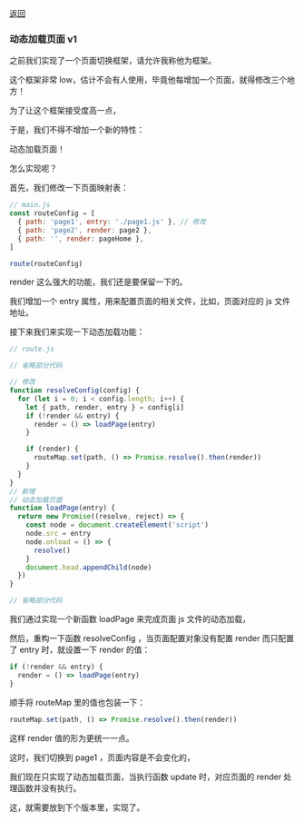 [返回](/README.md)

### 动态加载页面 v1

之前我们实现了一个页面切换框架，请允许我称他为框架。

这个框架非常 low，估计不会有人使用，毕竟他每增加一个页面，就得修改三个地方！

为了让这个框架接受度高一点，

于是，我们不得不增加一个新的特性：

动态加载页面！

怎么实现呢？

首先，我们修改一下页面映射表：

```js
// main.js
const routeConfig = [
  { path: 'page1', entry: './page1.js' }, // 修改
  { path: 'page2', render: page2 },
  { path: '', render: pageHome },
]

route(routeConfig)
```

render 这么强大的功能，我们还是要保留一下的。

我们增加一个 entry 属性，用来配置页面的相关文件，比如，页面对应的 js 文件地址。

接下来我们来实现一下动态加载功能：

```js
// route.js

// 省略部分代码

// 修改
function resolveConfig(config) {
  for (let i = 0; i < config.length; i++) {
    let { path, render, entry } = config[i]
    if (!render && entry) {
      render = () => loadPage(entry)
    }

    if (render) {
      routeMap.set(path, () => Promise.resolve().then(render))
    }
  }
}
// 新增
// 动态加载页面
function loadPage(entry) {
  return new Promise((resolve, reject) => {
    const node = document.createElement('script')
    node.src = entry
    node.onload = () => {
      resolve()
    }
    document.head.appendChild(node)
  })
}

// 省略部分代码
```

我们通过实现一个新函数 loadPage 来完成页面 js 文件的动态加载，

然后，重构一下函数 resolveConfig ，当页面配置对象没有配置 render 而只配置了 entry 时，就设置一下 render 的值：

```js
if (!render && entry) {
  render = () => loadPage(entry)
}
```

顺手将 routeMap 里的值也包装一下：

```js
routeMap.set(path, () => Promise.resolve().then(render))
```

这样 render 值的形为更统一一点。

这时，我们切换到 page1 ，页面内容是不会变化的，

我们现在只实现了动态加载页面，当执行函数 update 时，对应页面的 render 处理函数并没有执行。

这，就需要放到下个版本里，实现了。
